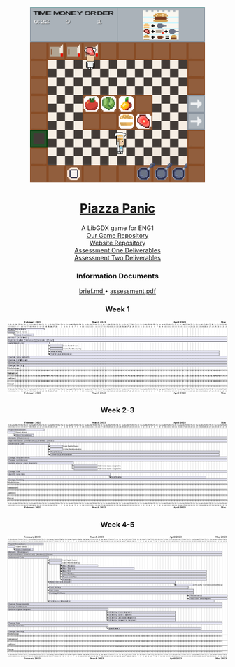 <div align="center">
  <a href="https://github.com/team13eng1/piazza-panic/">
    <img src="./assets/Capture.png" alt="Logo" width="400" height="400">
  </a>

  <h1 align="center"> <a href = "README.md"> Piazza Panic </a></h1>

  <p align="center">
    A LibGDX game for ENG1
    <br>
    <a href="https://github.com/team13eng1/piazza-panic"> Our Game Repository</a>
    <br>
    <a href="https://github.com/team13eng1/team13eng1.github.io"> Website Repository </a>
    <br>
    <a href="one.md"> Assessment One Deliverables</a>
    <br>
    <a href="two.md"> Assessment Two Deliverables</a>
    <br>
  </p>

  <h3 align="center">Information Documents</h3>
  <p align="center">
    <a href="./files/info/brief.md">brief.md </a>
    •
    <a href="./files/info/eng1-team-assessment-1.pdf">assessment.pdf</a>
  </p>
  </div>

  <div align = "center">
    <h3 align="center">Week 1</h3>
      <img src="assets/gantt1a.png" width = 800px>
    </p>
    <h3 align="center">Week 2-3</h3>
      <img src="assets/gantt2a.png" width = 800px>
    </p>
    <h3 align="center">Week 4-5</h3>
      <img src="assets/gantt3a.png" width = 800px>
    </p>

   